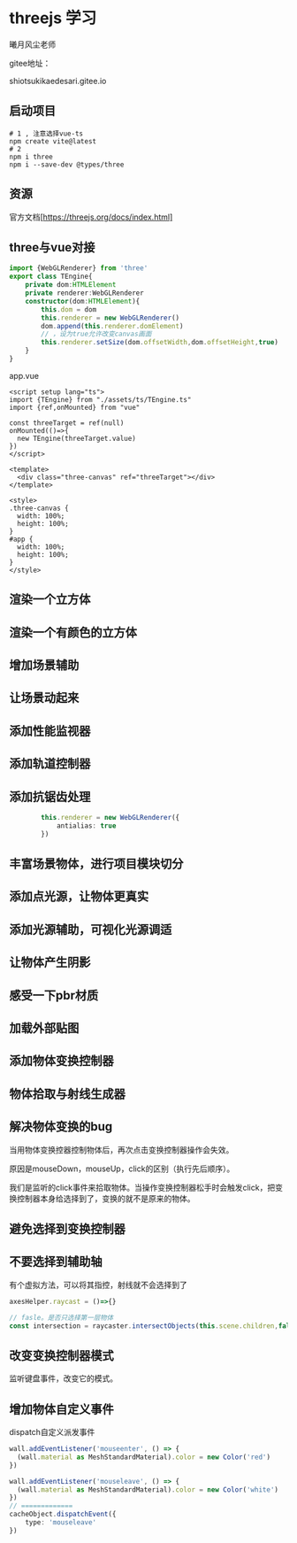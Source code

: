 # threejs 学习
曦月风尘老师

gitee地址：

shiotsukikaedesari.gitee.io
## 启动项目
```shell
# 1 , 注意选择vue-ts
npm create vite@latest
# 2 
npm i three
npm i --save-dev @types/three
```
## 资源
官方文档[https://threejs.org/docs/index.html]

## three与vue对接
```ts
import {WebGLRenderer} from 'three'
export class TEngine{
    private dom:HTMLElement
    private renderer:WebGLRenderer
    constructor(dom:HTMLElement){
        this.dom = dom
        this.renderer = new WebGLRenderer()
        dom.append(this.renderer.domElement)
        // ，设为true允许改变canvas画面
        this.renderer.setSize(dom.offsetWidth,dom.offsetHeight,true)
    }
}
```
app.vue
```vue
<script setup lang="ts">
import {TEngine} from "./assets/ts/TEngine.ts"
import {ref,onMounted} from "vue"

const threeTarget = ref(null)
onMounted(()=>{
  new TEngine(threeTarget.value)
})
</script>

<template>
  <div class="three-canvas" ref="threeTarget"></div>
</template>

<style>
.three-canvas {
  width: 100%;
  height: 100%;
}
#app {
  width: 100%;
  height: 100%;
}
</style>

```
## 渲染一个立方体

## 渲染一个有颜色的立方体

## 增加场景辅助

## 让场景动起来

## 添加性能监视器

## 添加轨道控制器

## 添加抗锯齿处理
```ts
        this.renderer = new WebGLRenderer({
            antialias: true
        })
```
## 丰富场景物体，进行项目模块切分

## 添加点光源，让物体更真实

## 添加光源辅助，可视化光源调适

## 让物体产生阴影

## 感受一下pbr材质

## 加载外部贴图

## 添加物体变换控制器

## 物体拾取与射线生成器

## 解决物体变换的bug
当用物体变换控器控制物体后，再次点击变换控制器操作会失效。

原因是mouseDown，mouseUp，click的区别（执行先后顺序）。

我们是监听的click事件来拾取物体。当操作变换控制器松手时会触发click，把变换控制器本身给选择到了，变换的就不是原来的物体。

## 避免选择到变换控制器

## 不要选择到辅助轴
有个虚拟方法，可以将其指控，射线就不会选择到了
```ts
axesHelper.raycast = ()=>{}

// fasle。是否只选择第一层物体
const intersection = raycaster.intersectObjects(this.scene.children,false)
```

## 改变变换控制器模式
监听键盘事件，改变它的模式。
## 增加物体自定义事件 
dispatch自定义派发事件
```ts
wall.addEventListener('mouseenter', () => {
  (wall.material as MeshStandardMaterial).color = new Color('red')
})

wall.addEventListener('mouseleave', () => {
  (wall.material as MeshStandardMaterial).color = new Color('white')
})
// =============
cacheObject.dispatchEvent({
    type: 'mouseleave'
})
```